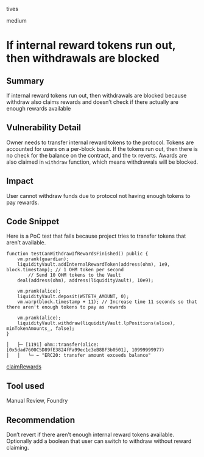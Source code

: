 tives

medium

# If internal reward tokens run out, then withdrawals are blocked

## Summary

If internal reward tokens run out, then withdrawals are blocked because withdraw also claims rewards and doesn’t check if there actually are enough rewards available

## Vulnerability Detail

Owner needs to transfer internal reward tokens to the protocol. Tokens are accounted for users on a per-block basis. If the tokens run out, then there is no check for the balance on the contract, and the tx reverts. Awards are also claimed in `withdraw` function, which means withdrawals will be blocked.

## Impact

User cannot withdraw funds due to protocol not having enough tokens to pay rewards.

## Code Snippet

Here is a PoC test that fails because project tries to transfer tokens that aren’t available.

```solidity
function testCanWithdrawIfRewardsFinished() public {        
    vm.prank(guardian);
    liquidityVault.addInternalRewardToken(address(ohm), 1e9, block.timestamp); // 1 OHM token per second
		// Send 10 OHM tokens to the Vault
    deal(address(ohm), address(liquidityVault), 10e9);
    
    vm.prank(alice);
    liquidityVault.deposit(WSTETH_AMOUNT, 0);
    vm.warp(block.timestamp + 11); // Increase time 11 seconds so that there aren't enough tokens to pay as rewards

    vm.prank(alice);
    liquidityVault.withdraw(liquidityVault.lpPositions(alice), minTokenAmounts_, false);
}
```

```solidity
│   ├─ [1191] ohm::transfer(alice: [0x5dad7600C5D89fE3824fFa99ec1c3eB8BF3b0501], 10999999977)
│   │   └─ ← "ERC20: transfer amount exceeds balance"
```

[claimRewards](https://github.com/sherlock-audit/2023-02-olympus/blob/main/src/policies/lending/abstracts/SingleSidedLiquidityVault.sol/#L288)

## Tool used

Manual Review, Foundry

## Recommendation

Don’t revert if there aren’t enough internal reward tokens available. Optionally add a boolean that user can switch to withdraw without reward claiming.